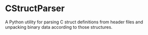 # CStructParser
A Python utility for parsing C struct definitions from header files and unpacking binary data according to those structures.
